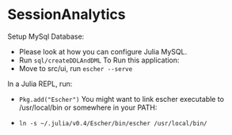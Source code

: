 # SessionAnalytics
Setup MySql Database:
* Please look at how you can configure Julia MySQL.
* Run `sql/createDDLAndDML`
To Run this application:
* Move to src/ui, run `escher --serve`

In a Julia REPL, run:

* `Pkg.add("Escher")`
You might want to link escher executable to /usr/local/bin or somewhere in your PATH:

* `ln -s ~/.julia/v0.4/Escher/bin/escher /usr/local/bin/`


